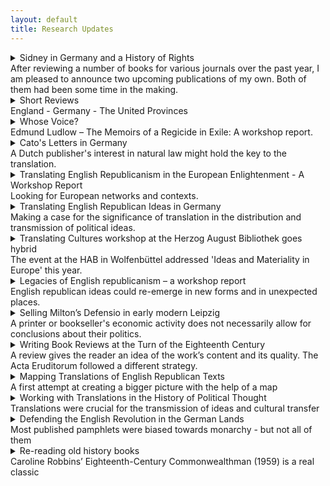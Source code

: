 ```yaml
---
layout: default
title: Research Updates
---
```


<!-- Custom style sheet -->
<link rel="stylesheet" type="text/css" href="../style.css">

<details>
  <summary class="postTitle">Sidney in Germany and a History of Rights<br>
    <span class="postSubtitle">After reviewing a number of books for various journals over the past year, I am pleased to announce two upcoming publications of my own. Both of them had been some time in the making. </span>
  </summary>

The first is a chapter on "The reception of Algernon Sidney in the German Enlightenment" which started as a paper for a workshop on Sidney's political thought in Caen. Gilles Olivo (Caen), Christopher Hamel (Rouen) and Tom Ashby (then EUI, now Tokyo) had organised two workshops on Sidney at Rouen and Caen universities in France ahead of the 400th anniversary of the republican's birth in 2023. I attended the Caen workshop in November 2022 which engaged with the longer term impact of Sidney's ideas in England, France and Germany.

My own paper explored the German reception of Sidney's work from the publication of his 1683 Scaffold Speech to the translation of his *Discourses* (1698) at the time of the French Revolution. What is notable about this reception is that Sidney's radical ideas were successively moderated over the course of a century. While the Sidney of the Scaffold speech was still the republican hero and martyr dying for his defence of popular sovereignty, the rule of law and religious liberty, the Sidney of the German *Discourses* seemed like a different man. The two German editions from the 1790s by C.D. Erhard and L.H. Jakob had reframed Sidney’s ideas to counter French Revolutionary radicalism, emphasizing reform within monarchical structures. 

The key question I was asking myself was: Why did German legal scholars in the 1790s feel the need to have not one, but two German editions of Sidney's *Discourses*; and why had the *Discourses* not been translated earlier when it was arguably available and already well known in Germany both in French and in English? Or rather, given it was already well known through its circulation in English and French, why was it still considered necessary to provide a translation at all a century after the work's first publication?

My chapter argues that late eighteenth-century German legal scholars wanted to provide their own translation of Sidney, not simply to widen the audience of the *Discourses* in Germany, but precisely because Sidney had already developed a strong reputation as a radical and revolutionary, not least in neighbouring France. Concerned about his reputation and influence, German moderates therefore offered their own reading of Sidney as a counterbalance in an attempt to limit the damage.

**Political Exile and the Rights of Asylum**

The seecond chapter due out later this year deals with "The Rights of Asylum" in the sixteenth and seventeenth century and will be published as part of volume iii of *The Cambridge History of Rights*, edited by Andrew Fitzmaurice (QMUL) and Rachel Hammersley (Newcastle). This chapter started its life during the Covid-19 pandemic when I had just completed the manuscript of my *Republican Exiles* book and was still living in Berlin. It is therefore much more closely related to the subject matter of my previous monograph than to my current research. Nevertheless, it is another exercise in transnational European history, showing the various entanglements of political actors and their networks.

The chapter traces rights of asylum in early modern Europe. While the term 'refugee' had its origins in the mass exodus of religious fugitives from France in the sixteenth and seventeenth century, my chapter argues that the figure of the political refugee was becoming increasingly more important over the course of the seventeenth century as the English Civil Wars led to various waves of migration - first of royalists, then of republicans - to the Continent and further afield. My chapter also shows that while formal processes and structured provisions for the reception of refugees were few and far between, the seventeenth century played an important role for the development of rights of asylum both in theory and practice as emerging states had to negotiate and define the legal status of those on the move.

**


'The reception of Algernon Sidney in the German Enlightenment', in: Thomas Ashby and Christopher Hamel (eds), *Le Republicanisme d'Algernon Sidney* (Paris: Classiques Garnier, 2025 forthcoming), pp. 261-280.

'The Rights of Asylum', in: Andrew Fitzmaurice and Rachel Hammersley (eds), *The Cambridge History of Rights, Volume III: The Sixteenth and Seventeenth Centuries* (Cambridge: Cambridge University Press, 2025 forhcoming), pp. 558-582.

25/06/2025

gm

</details>  

<details>
  <summary class="postTitle">Short Reviews<br>
    <span class="postSubtitle">England - Germany - The United Provinces</span>
  </summary>

*Part of the joy of starting a new research project is diving into new literature. As my interests have been shifting slowly from seventeenth-century England to Enlightenment Germany, my reading has become more eclectic, which is reflected in some of the reviews I have written over the course of the year.*

You can follow the link to access the full text:

**‘Markku Peltonen, The Political Thought of the English Free State, 1649-1653 (Cambridge: Cambridge University Press, 2023), 270pp. £75.00 (hardback) ISBN: 9781009212045’, History of Political Thought, 45:1 (2024), pp. 200-203.**
You can find the full text [here](https://www.ingentaconnect.com/contentone/imp/hpt/2024/00000045/00000001/art00008) 

‘Markku Peltonen’s starting point […] is the relative neglect of the ideas of the period from the regicide of Charles I to Oliver Cromwell’s expulsion of the Rump Parliament. It was during this time that England’s rulers abolished the office of kingship and the House of Lords and turned England into a ‘Commonwealth and Free State’. The prevailing historiography, Peltonen contends, has focused too much on the de-facto-arguments raised during the Engagement controversy in defence of the non-monarchical state which had emerged from the fallout of the Civil Wars, and not enough on contemporary anti-monarchism or even principled defences of the new republic for its own sake. Peltonen here refers to earlier scholars such as Perez Zagorin or Margaret Judson. His main target, however, is the highly influential work of Blair Worden, who has defined English republicanism largely as a post-facto phenomenon, arguing that the victorious Parliamentarians had first cut off the King’s head and only started to think about the precise form of the country’s government afterwards. In this line of thought, the new kingless state was generally not considered too popular, while any meaningful republican theories only emerged much later in response to the government of the Rump rather than in unison with it. 

Peltonen, in contrast, shows that already ‘in the early days of the free state… tremendous enthusiasm was both felt and shown for its establishment’, that ‘pamphleteers enthusiastically welcomed the establishment of the free state’ and ‘were ready to rush to its defence.’ (p. 3) His book ‘thus offers a reassessment of the political thought of the English free state and maps the terrain of what it was possible to think.’ (p. 3) In doing so, Peltonen ‘examines several central themes or dimensions of the political theory of the free state’. (p. 4) These include, for instance, the claim that the people were the ultimate source of all political power and that they had the right to change their government as they saw fit. […]’

**
 
**‘The hidden origins of the German Enlightenment. By Martin Mulsow (trans. H.C. Erik Midelfort). Pp. viii + 403 incl. 7 figs. Cambridge: Cambridge University Press, 2023. £100.00. 978 1 009 24115 1’, The Journal of Ecclesiastical History, 75:3 (2024), pp. 597-599.**
You can find the full text [here](https://www.cambridge.org/core/journals/journal-of-ecclesiastical-history/article/hidden-origins-of-the-german-enlightenment-by-martin-mulsow-trans-h-c-erik-midelfort-ideas-in-context-pp-viii-403-incl-7-figs-cambridgenew-york-cambridge-university-press-2023-100-978-1-009-24115-1/3E85613342377FE58DEB6E75E3A318E0) 

‘[This] is the second part of Martin Mulsow’s influential study Radikale Frühaufklärung in Deutschland, 1680-1720, 2 vols (Wallstein, 2018) in an English translation by H.C. Erik Midelford. Following on from Enlightenment Underground: Radical Germany, 1680-1720 (University of Virginia Press, 2015), Mulsow continues his exploration of heterodox ideas and their circulation in the German lands around the turn of the eighteenth century challenging and revising the long-established view of the German Enlightenment as a fundamentally moderate and cautious affair.

The book’s seven chapters are devoted to various scholarly discourses about the mortality of the soul, idolatry, atheism, natural law, Socinianism and the humanity of Moses and Jesus as founders of religion which frequently transgressed the boundaries of what could be said with impunity at the time, yet rarely had serious consequences for their proponents who developed their own strategies for avoiding the authorities. Among those strategies were the circulation of texts in manuscript or clandestine publications which could not be traced back to their sources because they appeared anonymously, were published abroad – mostly in the Netherlands - under false imprints or without any imprint at all. Others might involve presenting dangerous teachings in the form of “paradoxes” which juxtaposed opposing doctrines and leaving the reader or listener to derive their own conclusions or to “exercise a learned ignorance” or “docta ignorantia”. (pp. 258-9)

Each chapter follows the ideas to the environments from which they arose and in which they were discussed, leading the reader to the protestant university towns of central Germany, such as Halle, Jena, Helmstedt and Leipzig, to Frankfurt on the Oder, and to the eastern periphery of the country, where the control of the authorities could barely reach. As Mulsow emphasises, the bigger picture he draws thus goes beyond Halle as the centre of the German Enlightenment with Christian Thomasius as its protagonist, to include “a multitude of less well-known thinkers from various and unexpected locations in Germany” (p. 328), while also showing the “Europe-wide entanglements’ (p. 338) of these scholars.’

**

**‘David de Boer, The Early Modern Dutch Press in an Age of Religious Persecution: The Making of Humanitarianism (Oxford: Oxford University Press, 2023, 224pp, ISBN: 9780198876809)’, BMGN – Low Countries Historical Review, 140 (2025), Open Access.**
You can download a PDF [here](https://bmgn-lchr.nl/article/view/22325)

‘This book […] is a contribution to the growing literature on religious persecution and migration in early modern Europe […]. Unlike its predecessors, however, De Boer’s book does not focus so much on the refugees themselves, but on the way in which a relatively free Dutch press was employed by persecuted “religious minorities and their advocates” [across Europe] to appeal to a wider public in an attempt “to raise transnational solidarity” and, at times, to get foreign governments to intervene on their behalf (3). In doing so, De Boer argues, writers used an “inclusive language of compassion” which went beyond mere support for their own “oppressed brethren in the faith” (8), but instead employed a universalism which stressed the “common humanity” (5) of all victims of persecution.
  
In five chronological chapters the book covers a period from the mid-seventeenth to the mid-eighteenth century, addressing concrete events or instances of persecution and their media response, with each example adding to the argument in different ways: the massacre of the Waldensians in Piedmont in 1655 (Chapter 1), the persecution of the Huguenots in France both before (Chapter 2) and after the Revocation of the Edict of Nantes in 1685 (Chapter 3), the so-called War of the Camisards in Cévennes (Chapter 4), and finally the so-called Bloodbath of Torún and the expulsion of the Jews from Prague in 1754 (Chapter 5). 

De Boer’s argument is ambitious attempting to construct a bridge between an age of persecution and an age of Enlightenment in which confessional conflicts were still present and clearly visible, but in which it became possible also for those advocating compassion to draw on more universal arguments for reason, justice, humanity and the rule of law which transcended their own confessional identities.’

12/11/2024, updated 27/02/2025

gm

</details>  

<details>
  <summary class="postTitle">Whose Voice?<br>
    <span class="postSubtitle">Edmund Ludlow – The Memoirs of a Regicide in Exile: A workshop report.</span>
  </summary>

*The text known as The Memoirs of Edmund Ludlow was long considered an authentic account of the English Revolution - until Blair Worden discovered Ludlow’s manuscript and recovered the regicide’s real voice. At a workshop in Newcastle we discussed the feasibility of a complete edition of this manuscript.*

The ‘Voyce from the Watch Tower’ is a fascinating text with many layers – a text the republican Edmund Ludlow (1617-1692) wrote during his time abroad in Switzerland after the Restoration of the Stuart monarchy in England when he and his fellow regicides had to flee the country to save their lives. 

A first edition of Ludlow’s text was published in 1698-99 as *The Memoirs of Edmund Ludlow* with a false Vevey imprint, and other editions followed before Charles Harding Firth in the late 19th century brought out his modern edition which has been used widely as a source for the history of the English Civil War and its aftermath.

Firth was for a long time the authoritative text of Ludlow until Blair Worden in the 1970s discovered the manuscript – or what has survived of it - and with his selective Camden edition of 1978 drew our attention to the fact that the published text which had become known as the ‘*Memoirs*’ was not quite what we thought it was. 

At a workshop taking place at Newcastle University and online on 2 July we had the chance to hear Blair talk about his spectacular discovery and the way in which it has changed our perception of Ludlow. We also discussed the possibility of producing a complete edition of the surviving part of the manuscript which Rachel Hammersley, Vivienne Larminie and I have been hoping to do for some time.

**Original text heavily edited for publication**

Much of the original text, Worden found, had been rather significantly streamlined and reshaped, or ‘polited’, by its first editor John Toland (1670-1722) to fit a late seventeenth-century Whig agenda which employed a mid-century republican for the argument against standing armies. 

What lay underneath was a much less structured manuscript steeped in a puritan millenarian language depicting the English regicides as persecuted witnesses of Christ in a struggle for true religion. The real Ludlow was a radical who objected to monarchy on religious grounds and whose politics were subject to and guided by his faith.

Not even the title ‘Memoirs’ was Ludlow’s own, nor would the term have been used by his contemporaries. The genre was more commonly referred to as ‘life writing’, while Ludlow himself had chosen the title ‘A Voyce from the Watch Tower’ for his work. 

**Ludlow drawing on the Old Testament**

This is likely a reference to the Old Testament Book of Isaiah, 21: 8 (chapter 21, verse 8), where it says, ‘My lord, I stand continually upon the watch tower in the daytime, and I am set in my ward whole nights’; or to the Book of Habakkuk, 2.1: ‘I will stand upon my watch, and set me upon the tower, and will look and see what he would say unto me, and what I shall answer to him that rebuketh me.’ (Geneva Bible). 

Both emphasize the necessity of the faithful to be prepared for the coming of the Lord – a central theme of Ludlow’s life writing. Or, as Ludlow put it, ‘being on our Watch Tower, and living by faith, we may see our duty so plainly, that when the Lord’s tyme is come we may up and be doing, and the Lord may appear to be with us and to owne us’. 

He saw himself very much as the watchman waiting for signs from God ‘to know when to goe forward and when to stand still, that by making hast we may not strengthen the hand of the enemy, nor by standing still neglect the opportunity he puts in our hands’. 

Whatever we want to call Ludlow’s MS, it mixes the past and the present, the personal and the political. It relates personal experience to wider historical events and shows the individual, Ludlow, interacting with his surroundings. 

**Ludlow as a European**

I very much agree with Worden’s view of Ludlow. But what fascinates me the most about this English regicide is his period in Swiss exile because it shows so clearly the many ways in which English puritans and republicans were connected to continental European protestants like Huguenots, Pietists and Labadists and how these transnational networks helped them to survive when they had to flee England after the Restoration. 

My fascination is shared by Vivienne, who works on Anglo-Swiss relations and Huguenot history among others and outlined some of the connections forged by Ludlow with Switzerland via his radical religious circles in England, including the French congregation in Westminster. It was primarily those connections that facilitated Ludlow’s exile first in Geneva and later in Lausanne and Vevey in the Pays de Vaud.

Jason Peacey’s paper meanwhile focused on the regicides who had fled to the United Provinces and who were likewise protected primarily as religious refugees. However, Jason also highlighted the difficulties the exiles faced in the United Provinces because the English government was keen to see them extradited and the Dutch authorities were theoretically obliged to follow suit under the terms of the Treaty of Breda (1667) which had concluded the Second Anglo-Dutch War.

**Versions of Ludlow’s text and intertextuality**

Ted Vallance’s paper returned to the text itself – in particular the differences between Ludlow’s manuscript and Toland’s edition of it. While in Ludlow’s ‘Voyce’, the English regicides executed in 1660 had died like ‘martyrs’, he argued, in the Memoirs they died like ‘Romans’. On the regicide itself, however, Toland might not have followed Ludlow’s original account at all but instead invented his own version of events.

Another rather creative rendering was the adaptation of the 1698/99 Memoirs by the French historian François Guizot, as Claire Gheeraert-Graffeuille showed. Guizot’s text was also significant because he used his translation as the basis for his history of the English Revolution which was in turn translated into English in 1851.

The final paper by Verônica Calsoni Lima then turned to Ludlow’s own sources and his 1663 publication of the French translation of the regicides’ Speeches and Prayers (1660). Ludlow complains in the ‘Voyce’ that the Yverdon printer who was commissioned to produce the pamphlet had added material from various gazettes without his consent. 

However, Verônica showed that Ludlow likely used the very same sources for his own account of the regicides John Barkstead, Miles Corbet and John Okey and for the trial of Henry Vane – all of which originated with an underground network of radical confederates in London, including Thomas Brewster and Giles Calvert.

**What next?**

The workshop, I think, gave a good flavour of the richness of Ludlow’s text and the many ways in which it can be read – as a history of the English Civil War, an example of life writing, and a narrative of persecution and exile which connects the British Isles and continental Europe in more ways than one.

The participants very much agreed that a complete edition of the manuscript would be desirable, but much of the discussion hinged on whether such an edition should be digital or printed and what level of annotation might be required to follow not only Ludlow’s English Civil War trajectory but also enable us to locate him in his wider European context. 

One way of connecting to this context was presented by Ina Habermann from the University of Basel with her SwissBritNew project which focuses on Anglo-Swiss relations in the seventeenth and eighteenth century and which might be able to accommodate Ludlow’s ‘Voyce’ as well. 

The workshop clearly got us all thinking – so watch this space!

gm

05/07/2024

</details>

<details>
  <summary class="postTitle">Cato's Letters in Germany<br>
    <span class="postSubtitle">A Dutch publisher's interest in natural law might hold the key to the translation.</span>
  </summary>

For the past couple of months I have been working on the German translation of *Cato’s Letters* into German. The Letters, written by the radical Whig journalists John Trenchard and Thomas Gordon, had initially appeared as columns in the *London Journal* and in the *British Journal* in response to the South Sea Bubble of 1720 – the crisis of the British South Sea Company which had triggered the first global financial crisis and ruined many investors. Trenchard and Gordon used the pseudonym of Cato, an enemy of the tyrant Julius Caesar, to criticise government ministers for their role in the crisis. As time went on, however, the two continued their popular column to attack political corruption more broadly, while also promoting their own version of a virtuous liberal republicanism or ‘monarchical republic’.

The letters were intended early on to provide more general lessons in good governance. So it is hardly surprising that they were subsequently gathered together and published in book form. The first complete edition of letters was published in London in 1723-24, with at least another five English editions to follow. The first complete continental edition I managed to locate was a Dutch version published by Johannes Halfman in Alkmaar in 1752-54, quickly followed by a German edition in 1756-57.

**English - Dutch - German**

The trajectory was by no means unusual. Many English texts found their way into Germany via the Netherlands during the eighteenth century, both because the Netherlands remained Europe’s major publishing hub, but also because Dutch and German were easily mutually understandable and it was often easier for a German native speaker to translate a work from the Dutch than from the English, or at least to draw on the Dutch text for help, even if the original English text was used.

The translation was initiated by a Leiden-based Dutch bookseller who himself was an interesting transnational figure: Elie Luzac (1721-1791) was the descendant of Huguenot refugees and had just been appointed as the university bookseller in the German city of Göttingen. He commissioned the Leipzig theology professor Johann Gottfried Gellius (1732-1781) for the task and published the four-volume edition in collaboration with the Leipzig publishing house of Breitkopf and Son because he did not have his own printing press in Germany.

**The key might be in natural law**

It is not obvious however why Luzac would have embarked on this costly undertaking. Trenchard and Gordon were not (yet) widely known in Germany, and we can hardly claim that there was an obvious demand for their work to be published. It is more likely that it was a pet project for Luzac who was also a jurist and political author in his own right and might have seen something in *Cato’s Letters* he considered worth sharing with the world. One of the key indicators might have been his lifelong interest in natural law and constitutional government. He clearly had an interest in the political thought of John Locke as well as in the natural law thinking of Christian Wolff, and he might have thought the *Letters* would speak to a German audience.

At first sight, it would seem that Luzac was wrong. The critics were rather harsh on the translation. While Trenchard and Gordon’s ideas about civil and religious liberty, political virtue and free speech might have been useful and praiseworthy, they were only true for England, but could hardly be applied to Germany, they argued. Most critics might have found some useful lessons in them, but none of them could muster quite as much enthusiasm for Cato as the anglophile Johann Christoph Gottsched (1700-1766), who praised the *Letters* for what they might teach political decisionmakers in the German lands. Only much later, it seems, were *Cato’s Letters* fully appreciated in Germany. But you will hear more about this from me anon.

gm

24/01/2024

</details>

<details>
  <summary class="postTitle">Translating English Republicanism in the European Enlightenment - A Workshop Report <br>
    <span class="postSubtitle">Looking for European networks and contexts.</span>
  </summary>

While the focus of my current research is broadly on the reception of political thought from the English republican and Commonwealth tradition in Germany, it is clear that this research only makes sense in a wider European context, not least because the German reception depended on what was going on elsewhere. Since only few Germans were able to access and read English texts in the original, most readers would have gained their knowledge of English republican ideas either via translations or via reviews in learned journals. Other forms of second- or third-hand reception might have involved encyclopaedia entries or footnote references and annotations in historical, legal or political works or even references in drama and fictional literature. In any case, the paths by which English republican ideas reached different audiences across Europe was anything but direct. They involved a variety of acts of translation and mediation across a number of different languages in a variety of contexts. The participants of my recent workshop, ‘Translating English Republicanism in the European Enlightenment’, at Newcastle University on 22 June grappled with some of these processes in their papers.

As I have indicated in previous blog posts, the translation of English republican works from the Civil War period and its aftermath was slow and patchy, not least because of the radical content of works by John Milton, Marchamont Nedham, James Harrington, Edmund Ludlow and Algernon Sidney. While Milton’s De Populo Anglicano Defensio (1651), published in justification of the regicide, was widely available in Latin, the first full published German translation of any of his political works was the 1851 edition of his Areopagitica published by Richard Roepell in Berlin. Nedham’s True State of the Case of the Commonwealth (1653) was published in German translation in the Old Swiss Confederacy in 1657, while Ludlow initiated a French translation of the regicides’ Speeches and Prayers (1660) into French published in 1663 before a first German translation appeared in Frankfurt a year later. Sidney’s posthumously published Discourses concerning Government (1698) meanwhile first appeared in German almost a century after its first publication.

**Locke in Germany**

Compared to that, John Locke’s Two Treatises of Government (1689) fared better, with the first German edition coming out barely thirty years after its original publication. The composite title of the German edition, Le gouvernement civil, Oder die Kunst, wohl zu regieren (1718) shows the path the work had taken via France. The first part of the title reflects the fact that French was still the European lingua franca, as Felix Waldmann pointed out in his presentation, while the author also featured on its title page as ‘Jean Lock’. The fact that only the second of the Two Treatises was published, however, might also be witness to the fact that the translator or the publisher saw the text as relevant beyond England, as Waldmann noted. By dropping Locke’s entire refutation of Sir Robert Filmer’s Patriarcha, the text became detached from its narrow English context, with its original purpose no longer obvious. Its concerns also shifted in the German translation with a certain hesitancy to invoke resistance to the ruler on religious grounds.

**Paine in France and Germany**

While the translation of Locke’s Two Treatises facilitated an abstraction and generalization of his ideas, Thomas Paine’s Rights of Man (1791), some seven decades later, was translated with a rather concrete purpose in mind – to promote the ideas of the French Revolution and bring republicanism to Germany. The translation, published in Berlin as Die Rechte des Menschen (1792), had been initiated by George Forster, although the actual work was done by his collaborator Meta Forkel who had a track record of radical translations and was arrested and temporarily imprisoned for her connection to members of the Jacobin Club in Mainz. In Forkel’s letters to the publisher Voß, we can see that the translation of Paine was a matter close to her heart and a work of conviction, as Elias Buchetmann showed in his presentation. On top of a faithful translation of the original text, the German edition also offered an original preface to the text by Forster as well as a translation of the French Constitution of 1791. The preface made the work acceptable to a German audience, while the work as a whole also offered moderate criticism of German politics and the constitution.

While Paine’s work was embraced by radicals in Germany, however, the political agitator himself missed his opportunity to generate any real political change, Thomas Munck suggested in his paper on ‘Paine in France’. For, ironically, Paine’s lack of French meant that he was not able to fully participate in the Convention of which he was a member. The Convention was a serious location for political debate, Munck argued, while Paine himself hardly ever spoke. So Paine might have been ‘wasting his time in Paris’. Munck also questioned the impact of his work, as only relatively few editions and reprints of Paine’s Rights of Man existed or have survived, while also pointing out that readers get little sense of what Paine might have meant by ‘republican’ or how he imagined a republic could work.

**The Importance of Networks**

Both Ariel Hessayon and Ann Thomson meanwhile highlighted the importance of networks for the translation and distribution of republican and heterodox works in England and on the Continent. Hessayon in particular emphasized the reciprocity and exchange of ideas across borders, as translations travelled in both directions with works from the Continent reaching England through radical networks, in particular during the English Civil War period, while English republican works were also translated into a number of European languages. As a case study, Hessayon used a manuscript translation into Dutch of The New Law of Righteousness (1649) by the Digger leader Gerrard Winstanley which he located in the library catalogue of Petrus Serrarius (1600-1669), a minister and multi-lingual son of a Walloon merchant. Given that Serrarius owned other works by Winstanley and might have sympathized with his ideas, Hessayon thinks it is likely that Serrarius himself was the translator, while the Quaker Benjamin Furly (1636-1714) could be another likely candidate. The intended audience for ‘Nieuwe Wet der Gerechtigheyt’, meanwhile, remains unclear, nor do we know whether it would have circulated through scribal publication or was intended for print.

Thomson’s talk meanwhile focused on Huguenot publishing networks whose focus was on religion. However, Thomson warned against seeing Huguenots as a homogenous group or making assumptions about their aims. While Huguenots authors and publishers might have shared a criticism of priestcraft, of Catholics, of Anglicans and even of Presbyterians, the extent of their heterodoxy or irreligion was not always obvious. The scholar, translator and mediator Pierre Des Maizeaux, who modelled himself on Pierre Bayle and whose correspondence is a key source on Huguenot networks, for instance, might have been a Deist, although the evidence is inconclusive. He was, however, interested in promoting toleration as well as a more open Christianity in general, including the work of the eirenicist and anti-dogmatic Church of England theologian William Chillingworth.

**Radical Whigs**

My own paper too dealt with the work of a Huguenot publisher, Elie Luzac, who commissioned a translation of John Trenchard and Thomas Gordon’s Cato’s Letters (1723/4) into German. Known as a jurist and conservative enlightened thinker in his own right, Luzac’s motivation might have been an admiration of the English constitution, while reviewers and critics of the translation by the theologian Johann Gottfried Gellius asked themselves to what extent such a work might have been applicable to a German constitutional context at all. The general consensus was that Cato’s ideas about natural law, political liberty and government accountability might have been alien to Germans and disagreed with German legal principles, but that more general lessons could still be learnt from the Letters. Only one reviewer, likely Johann Christoph Gottsched, meanwhile saw more in the work of Trenchard and Gordon, convinced that the constitutions of Britain and Germany resembled each other more closely than most critics were willing to acknowledge and that any pretences to absolute rule by the emperor or the princes were therefore invalid.

![Title page of Cato's Letters in German](../assets/Catos_Briefe_copy.jpg)

Staying with the theme of radical Whig or Commonwealth authors, Christopher Hamel focused on a review of Thomas Gordon’s Political Discourses on Tacitus in the Bibliothèque Britannique (1733) and the spread of English republican ideas in eighteenth-century France, countering the assumption that a genuine republican discourse only arrived in France with the Revolution in the last decade of the century. Hamel’s emphasis was in particular on concepts of natural and individual rights, ‘which are usually, but wrongly, associated exclusively with liberalism’, but could already be found in English republican thought from the Civil War, not least in the thought of Milton and Sidney, as well as in later authors such as Trenchard and Gordon. While the reviewer in the Bibliothèque Britannique discussed rather radical ideas on political liberty and resistance to established authority, however, the review genre and the neutrality policy of the journal allowed him to absolve himself of any political partisanship. 

**Sidney and Harrington in Italy and France**

Tom Ashby discussed the reception of Algernon Sidney’s Discourses in Italy, highlighting the fact that the work was translated into Italian relatively late. First published in English in 1698 and translated into French soon after in 1702, a full Italian version of the text was not published until 1962, when Sidney’s ideas benefited from a post-WW2 resurgence of interest in English republicanism. However, Sidney’s ideas were known second hand, for instance through Jean Barbeyrac’s French translation of Samuel Pufendorf’s De jure naturae et gentium (1672) which has extensive footnote references to Sidney. The work was later also translated into Italian by Giambattista Almici, who reproduced both Barbeyrac’s and Pufendorf’s footnotes. Through publications like these, Sidney entered into the canon of natural law and often came to be grouped with thinkers such as Jean Jacques Rousseau and to a lesser extent with Locke. In fact, for a long time, Sidney was more prominent in natural law literature than the latter.

Like Sidney’s work in Italy, James Harrington’s work was known in France long before a full translation of any of his writings became available, as Myriam-Isabelle Ducrocq showed in here concluding paper on ‘The journey of Harrington’s ideas in eighteenth-century France’. Echoing the observations of several of the other speakers, Ducrocq highlighted the crucial importance both of review journals and of the partial translations of texts which could sometimes be found in them. Notably, she mentioned Jacques Bernard, who first adapted Harrington’s ideas for a French audience in the Nouvelles de la République des Lettres at the turn of the eighteenth century. Harrington’s ideas, meanwhile, could also be found in French translations of David Hume’s Essays in the 1750s and 1760s. While Harrington’s works were not translated until the French Revolution, they had been known in France long before. 

Overall, I think the workshop demonstrated once again how crucial translations were for the transmission of ideas in early modern and Enlightenment Europe and that the study of translation deserves a more prominent place both in the History of Scholarship and in Intellectual History more broadly.

29/06/2023

gm
  
</details>

<details>
  <summary class="postTitle">Translating English Republican Ideas in Germany <br>
    <span class="postSubtitle">Making a case for the significance of translation in the distribution and transmission of political ideas.</span>
  </summary>
  
As I am returning to my research project after a pandemic-induced break, it is time to renew my case for the significance of translation in the distribution and transmission of political ideas in early modern and Enlightenment Europe. I will do so with some notes I made for my paper at this year’s ISIH conference in Venice. 

The translation history of English republican works and ideas in Germany, as we know by now, is far from straightforward. While the legacy of English republicanism in the British colonies in America and its traces in the Declaration of Independence and in the American Constitution have been relatively well explored, and significant work has also been done on the reception of English and American ideas in the context of the French Revolution, the impact of English republican thought in Germany has been comparatively neglected. This is at least partly due to the assumption that Germany went down a separate path, or *Sonderweg* - often used to explain the rise of national socialism in the twentieth century - which sees the Enlightenment in Germany as largely unpolitical and the country lacking the degree of civic consciousness that characterized early modern England or France.

Germany never had a comparable Revolution to remove monarchical and feudal structures – despite the wave of liberal and democratic movements before 1848 - and found its national unity and identity relatively late. And when it did, it was largely in reaction to events in France and to the Napoleonic wars that followed the Revolution. Germany could thus be seen as rather conservative and anti-revolutionary with an intellectual culture that rejected radical political and constitutional change. If political thinkers praised England it was usually for the Glorious Revolution of 1689 to promote moderate reform over the radical destruction and renewal seen in late eighteenth-century France.

The moderate and conservative nature of the German Enlightenment, however, has more recently been questioned by scholars such as Martin Mulsow, who has detected an underlying radicalism among German intellectuals, in particular through the engagement with heterodox religious views which had been circulating among groups of radical thinkers, in particular English republicans and French Huguenots, in the Netherlands and travelled from there into the protestant North of Germany. Nevertheless, Mulsow does not think that the political ideas of those radical circles, notably English republican ideas, had any impact in Germany, while Diethelm Klippel has stated his surprise at the fact that eighteenth-century German readers should have been at all familiar with an English republican author like Algernon Sidney, who was translated into German in the wake of the French Revolution. But English republican authors might have been less obscure in Germany than we think.

**Translations and known editions** 

Between the mid-seventeenth and the late eighteenth century, we find, for instance, German-language translations of Marchamont Nedham’s *A true state of the case of the Commonwealth of England stated* (1654/1657), of Algernon Sidney’s *Very copy of a paper delivered to the sheriffs, upon the scaffold on Tower-hill* (1683/4) and of his *Discourses concerning government* (1698/1793), of Robert Molesworth’s *Account of Denmark* (1694/5), of John Toland’s *Anglia Libera* (1701), of John Locke’s *Second Treatise of Government* (1690/1718) and of Catharine Macaulay’s *History of England* (1763/1779). Some of these works, such as the translations of Sidney’s *Last Paper* and Molesworth’s *Account of Denmark* were published either under a false imprint or without publication details altogether.

**Works circulating in other languages**

Not all works had to be translated. Milton’s *Defensio de Populo Anglicano* (1651), for instance, had been purposefully circulated on the Continent in Latin to justify the regicide and the establishment of the English Commonwealth to a wider European audience. Some English republican works also circulated in Dutch (such as Sidney’s Scaffold Paper) or in French (such as Edmund Ludlow’s *Memoirs* (1699) and Sidney’s *Discourses* (1702)), and German translations might have been made via those bridging languages. The reception history of English republican ideas in Germany was therefore a multilingual one, influenced by the country’s geographical location in Central Europe, the variety of languages spoken and understood, and the workings of the European book trade with notable publishing centres in the nearby Netherlands. Despite those examples of works circulating in Germany, full translations of English republican texts into German were indeed few and far between, which is among others due to censorship legislation which prohibited the production, dissemination and consumption of works which could either upset the religious equilibrium or destabilise the political order. 

Nevertheless, from the later seventeenth-century onwards, educated German readers could learn about English republican authors and their ideas of popular sovereignty, the rule of law and religious liberty also through learned journals which provided reviews that often were little more than summary translations of the works discussed, and sometimes also translated extracts of those works verbatim. These summary translations and partial translations not only introduced English republican authors to a German audience, but also shaped their reputation and their legacy to a significant extent. One of the period’s most influential scholarly journals publishing such summary translations was the Latin *Acta Eruditorum*, which I have discussed here before.

**English republican works in the Acta Eruditorum** 

The *Acta*, edited by Otto Mencke in Leipzig from 1682 and published in Latin for a European audience, was the first comprehensive review journal on German territory covering a wide range of disciplines. While professing to focus primarily on natural philosophy, the journal, published in a traditionally protestant part of Germany, also had a special interest in theology, usually representing an orthodox Lutheran point of view. Trailing through the late seventeenth and early eighteenth-century volumes of the *Acta* to see how English republican and Commonwealth authors might have been read in Germany, we find summary reviews of the works of John Milton, James Harrington, Edmund Ludlow, Algernon Sidney, John Locke, Walter Moyle and of John Toland himself. Not all of those works were political in the narrow sense. They included Milton’s *Poetical Works*, while the original tracts by Locke and Toland for the most part belonged to the debate about the Trinity and rational religion raging at the turn of the eighteenth century and beyond. 

![Title page of the Acta Eruditorum](../assets/Title_Acta_Eruditorum.png)
  
The reception of English republican ideas went hand in hand with this religious debate and was at times overshadowed by it, but it might also help to explain how and why English republican works were read in Germany in the first place. The works we find reviewed here were fairly radical to say the least. They were written by regicides, defenders of the regicide, promoters of rebellion against unjust rulers as well as authors questioning traditional Christian teaching.

Yet, there was very little critical commentary on any work. This was due both to the *Acta*’s editorial policy, which was very cautious about religious tracts and explicitly excluded works ‘which attempted to undermine established authority’ and, I suspect, to the contemporary censorship legislation which would have influenced this policy. The *Acta*’s policy of neutrality was also intended to avoid scholarly disputes being fought out within its reviews. Its purpose was first of all to acquaint a broad scholarly audience of the content of recently published books from across Europe. Hence, the journal’s reviewers produced – often rather lengthy – summaries of the works they had been sent.

In their contributions we can see how reviewers for the *Acta* navigated their way carefully between moderate and radical ideas, presenting themselves as moderate on the surface while still reviewing, and in part reproducing, translating and paraphrasing, radical texts. Politically sensitive texts were thus reviewed with a critical distance, but they were still being reviewed and their ideas repeated and reproduced in the process. Thus, what Martin Mulsow has observed with regard to religious ideas might also hold true to some extent for political ideas: among the visible layer of moderate Enlightenment, there was always potential for more radical thought just below the surface.

**The Reviews**

Notably, among the English republican and Commonwealth works reviewed in the *Acta* around the turn of the eighteenth century were three works originally edited or re-edited by Irish Whig and freethinker John Toland in collaboration with the English bookseller John Darby. These were Ludlow’s *Memoirs* (1699), the *Works* (1701) of James Harrington, and Sidney’s *Discourses* (1702). Two of them, the *Memoirs* and the *Discourses* were reviewed in their French translation, not least because it was hard to come by reviewers able both to read English and also write in¬ Latin, as Mencke complained in a letter to Gottfried Wilhelm Leibniz who supported and regularly contributed to the journal. Further reviews included Toland’s own *Life of Milton* (1699) and the *Works* (1726) of Walter Moyle edited after Toland’s death by Thomas Sergeant, but equally published by Darby. Most of the works were reviewed within a year of their publication.

All of these republican and Commonwealth works were reviewed in a relatively neutral way with a critical distance which suggested that a review should not be considered as an endorsement of the author’s opinions. Yet, what matters is that the reviews were published at all and, through relating the content of the works in question, repeated the political positions of English republicans and even regicides for everyone – at least everyone with a decent knowledge of Latin – to read. The purpose of the reviews is therefore ambiguous, with the authors both spreading English republican ideas while at the same time distancing themselves from them. In what follows, I would like to use the example of a review of Toland’s *Life of Milton* by Johann Burckhardt Mencke, the journal editor’s son, to show the extent to which the Latin reviews were also a translation exercise. The most interesting part is the introductory section, which is essentially a disclaimer in which the reviewer officially distances himself from the content of the work he discusses, albeit not because of Milton’s, but because of Toland’s reputation.

**The Review of Toland’s Life of Milton as a Summary Translation** 

Introducing the book, Mencke junior notes that Toland’s *Life of Milton* had almost not been accepted for review because of its author’s reputation as a Socinian and Monarchomach, whose infamous tract *Christianity not mysterious* (1696) had only recently been burnt by the Irish Parliament. Already with ‘his first major publication’, as Justin Champion has pointed out, Toland had managed to antagonise many orthodox Christians and clergymen by asserting ‘that all fundamental doctrine was accessible to human reason unaided by the Church.’ And his reputation of heterodoxy had spread also to the Continent, where many joined into the debate about his work. After some deliberation, however, Mencke goes on, it had been decided to publish the review of Milton’s *Life* anyway, because none of Toland’s heterodox views appeared in the present work – disregarding, of course, his ‘defence of liberty and the critique of priestcraft’ - and because it had always been editorial policy to review books and their historical arguments without regard to their authors. 
  
![Title of Toland's Life of Milton in the Acta Eruditorum](../assets/Life_of_Milton_rev.png)  

Text and review correspond particularly closely in the earlier event-based part of the text, which is heavily focused on Milton’s early life, education and travels and his acquaintance with foreign scholars. The passages in which Toland discusses Milton’s works, in contrast, are more condensed, naming the works published at particular stages of his life with a brief description, but leaving out much of the detailed context and commentary added by Toland. 
This suggests that the main purpose of Mencke’s review might have been to establish some ‘key facts’ about Milton and offer a catalogue or bibliography of his published works, but not to provide any deeper analysis that could be considered partial in any way. 

Some passages of Toland’s text are translated almost verbatim, though leaving out some of the detail, such as an early section talking about Milton’s early life, his precociousness, and his failing eyesight as well as his time as a student at Cambridge and his knack for poetry, which he showed by translating the psalms into verse. A similar approach is used summarising the sections on Milton’s Grand Tour, during which he met Hugo Grotius in Paris, or talking about Milton’s return to London and his work as a tutor. The relevant information is copied out and translated. 

It gets more interesting, when we get to the passages dealing with Milton’s actual ideas and beliefs, as some caution was clearly in order, one would think. But Mencke still faithfully summarizes Milton’s main arguments. On the *Areopagitica* against pre-publication censorship, Mencke copies its exact purpose to show – despite strict censorship regulation in the German lands – that Milton had proven that the republics of Greece and Italy ‘never censur’d any but immoral, diffamatory, or atheistical Pieces.’ Mencke also faithfully reproduces the purpose of the *Tenure of Kings and Magistrates* written in justification of the regicide, which demonstrated, according to Toland, ‘that such as had the Power might call a Tyrant to account for his Maladministration, and after due Conviction to depose or put him to death.’ 

Only with respect to the *Defensio Pro Populo Anglicano* (1651), the official defence of the regicide, which had been banned in Germany at the time, Mencke obviously thinks it advisable to add explicitly that it was a pamphlet ‘pro mala quidem causa, sed elegantissima’ – a pamphlet written for a bad cause, but in a most elegant manner. Here Mencke was repeating a well-known contemporary judgement of Milton which had probably originated with the Dutch scholar Nicolaus Heinsius and was commonly repeated to acknowledge Milton’s talent, while (publicly at least) rejecting his politics.

Longer passages of text also sometimes are summarised in ways which were more heavily condensed to extract the facts, but also deliberately vague on the politics. For instance, a several page long discussion of *Eikonoklastes* by Toland, accusing either Charles I of ‘Royal Plagiarism’ in his spiritual biography Eikon Basilike, or rather his chaplain of sinister ‘Priestcraft’ for publishing ‘stolen’ material in the King’s name, which Milton uncovered, was reduced to a sentence stating rather neutrally that the tract  ‘was attributed to the King, but … was in actual fact written by Gaudenius, the bishop of Exeter, which Milton was able to show in *Eikonoklastes*.’ Large anti-clerical sections were also missing, or rather not repeated in the review, possibly also to avoid controversy. Mencke also comments rather dismissively on Milton’s declining faith towards the end of his life, thus showing more distance to the subject than Toland, who had likely seen Milton as a kindred spirit.

Mencke’s earlier claim to focus entirely on the book’s content rather than its author, meanwhile, needs to be taken with a pinch of salt. For, further down in the same review, he points towards yet another Toland publication, deliberately drawing attention to other republican works one might want to read for comparison. Discussing Milton’s *Ready and easy way to establish a free commonwealth* (1659/60), Mencke repeats Toland’s view that Milton’s ‘model of a commonwealth’ was ‘inferior, in all respects, to Harrington’s *Oceana*’, and that the *Acta* was going to review Harrington’s *Works* with a life of the author soon. Far from avoiding Toland’s works because he was associated with heterodox religion, it seems that Toland’s notoriety rather helped to raise interest in and popularise his other publications, including his editions of English republican works. The *Acta* would go on to review both Toland’s edition of Harrington’s *Works* and the French translation of Sidney’s *Discourses* as well as Ludlow’s *Memoirs*.

**Traces of Toland’s Life of Milton as presented in the Acta** 

The *Acta* were more than a review journal, however. They also became an important source and reference work for later authors, and those gathering information on Milton and other English writers would refer back to the reviews and thus also to Toland. The translation effort made by the reviewers therefore had a lasting effect, and references to the review could, for instance, be found in later German Encyclopaedias or other works on Milton. While the review of Toland’s *Life of Milton* is only one example, it shows how learned German readers might handle, engage with and respond to English republican and Commonwealth ideas, even though these might not always have been comfortable encounters. The reviews in the *Acta* and the fact that quite radical content was published by an otherwise respectable, mainstream journal – albeit with some critical distance and health warnings - also hint that underneath the moderate and conservative German Enlightenment described in much of the secondary literature there was always potential for something more radical just under the surface. 

gm

27/10/2022, updated on 03/10/2022

</details>

<details>
  <summary class="postTitle">Translating Cultures workshop at the Herzog August Bibliothek goes hybrid <br>
    <span class="postSubtitle">The event at the HAB in Wolfenbüttel addressed 'Ideas and Materiality in Europe' this year.</span>
  </summary>

This year's 'Translating Culture' workshop (18-19 October) was unusual in many ways. Having postponed the event several times due to the ongoing Coronavirus pandemic, Thomas Munck and I eventually decided to run it as a hybrid event with the majority of participants on-site at the Herzog August Bibliothek in Wolfenbüttel and a smaller group joining the meeting remotely from home in the UK and in France. This was made possible by the excellent facilities at the HAB allowing on-site and remote participants to communicate freely. 
  
![Statue of Moses with a mask at Wolfenbüttel's main church Beatae Mariae Virginis](../assets/Moses1.jpg)    
  
The event on 'Ideas and Materiality, c1500-1800' kicked off on Monday morning with a brief welcome from the library’s director Peter Burschel and introductions by ourselves followed by three papers on Oriental scholarship in early modern Europe. 
  
In her paper, ‘Translating the Ottoman Empire: the ideological use of translations of works about the Ottomans’, Ann Thomson explored the different ways in which texts were transformed through translation, each significant amongst readers in raising awareness of the Ottoman world, but with different underlying intentions. Paul Rycaut’s *History of the Present State of the Ottoman Empire* (1668), published after the Restoration of the Stuarts, for instance, originally juxtaposed oriental despotism with the benevolent rule of Charles II to counter the claims of the dissenters. The 1670 French translation by Pierre Briot, meanwhile, adapted the work to French sensibilities, dropping both the references to England and the epistle to the reader, while another French rendering by the pastor Henri Despier showed a particular interest in the Muslim sects described by Rycaut and drew parallels between their situation and that of the Huguenots in France. Despier thus used a narrative about the Ottoman Empire and Islam to criticize the persecution of Huguenots on the eve of the Revocation of the Edict of Nantes. 

Similarly, James Porter’s *Observations on the Religion, Law, Government and Manners of the Turks* (1768) was translated into French by Claude François Bergier soon after it appeared and published in Paris in 1769. A new edition/ reprint appearing in Neuchâtel in 1770, however, added numerous footnotes opposing religious persecution, thus turning Porter’s work into a manifesto against Catholic intolerance in France.

Asaph Ben-Tov offered the case study of ‘Johann Camman Jr (1584-1649) and the Story of Joseph: A Brunswick lawyer reading the Koran’. Taking Camman as his starting point, Asaph demonstrated the extent to which amateur scholars in early modern Germany engaged with the ‘Turkish Bible’ not just for religious reasons but also out of sustained interest in both interlinear (literal) translation from Arabic and more culturally sensitive renditions. He also amassed a library of nearly ten thousand volumes, demonstrating his interest in scholarship and language learning. With his large library and transnational network of correspondents, Camman might have been a remarkable figure, but he was by no means a ‘lone wolf’ or ‘eccentric’. On the contrary, Asaph argued, Camman’s interest in Arabic was shared by many contemporaries inside and outside of the academic world.
  
![Asaph talking about Johann Camman](../assets/Asaph2.jpg)    

Luisa Simonutti reflected on ‘Translation and toleration: an abridged version of Doctrina Mahumet in Locke’s papers’. Taking as her starting point a manuscript kept among the papers of the seventeenth-century thinker John Locke, Luisa explored how the dialogue between the prophet and the rabbi might have come to Oxford and to what purpose it might have been used by Locke. She noted the importance of manuscript transmission (rather than print), but also recognised the questions of attribution and authorship associated with heavily annotated manuscript copies. In particular, she highlighted the way in which Islam features frequently in Locke’s writings on religious toleration and contributed to ideas about doctrinal unity. Contemporary interest in orientalism, she argued, went beyond an understanding of languages to an understanding of religion and cultures and also helped to contextualise the Christian Bible. Hence, works such as the *Doctrina Mahumet* were read by the likes of John Milton, John Locke as well as John Toland.

In the afternoon sessions, Thomas and I presented papers on the difficulties sometimes encountered in cultural translation and the politics behind a tract which had been written with several European translations already in mind. 

In his provocatively titled paper, 'Untranslatable, unsellable, unreadable? Obstacles, delays and failures in cultural translation in print in early modern Europe', Thomas posed the question why some works were translated widely in the early modern period while others were not. As an example, he used the case of John Milton, who was among the most popular and most controversial authors of the seventeenth century and yet his political writings (in contrast to *Paradise Lost*) were not as widely translated as might be expected. According to Munck, several things might have made a text ‘unstranslatable’, including a lack of high-quality dictionaries or simply a lack of skill on the part of a translator; differences in the conceptual framework of the original text and the target language; ideas which were too complex, unsuitable or simply too boring to warrant translation; or various forms of censorship or fear of persecution. Texts originally written in marginal languages or originating in the periphery of Europe were less likely to gain wider dissemination through translation.

My own paper engaged with ‘The language politics of John Toland’s *Anglia Libera* (1701)’ to explore the different purposes a political tract might have served in its original form and in translation and on the multiple audiences it might have addressed. Using the tract authored by the Irish Commonwealthman and freethinker Toland to convey the terms of the Act of Settlement to the Hanoverian Court, I showed the variations between the original English text and its German translation posing the question why the Court at Hanover might have wanted to suppress the translation, sale and distribution of this controversial work.

The first days’ panels were then followed by several shorter research updates from Rachel Hammersley, Laszlo Kontler and Myriam-Isabelle Ducrocq. Each provided updates on the research they had presented at the group's earlier workshops, and how it will feed into the planned edited volume of papers arising from this research group. 

Speaking remotely from Newcastle, Rachel updated the group on her new research project ‘Experiencing Political Texts’, which engages with the materiality of early modern texts and their contemporary reception as well as with means of conveying this materiality in the digital age. This research will be directly relevant to our edited volume of papers. Both Rachel and Myriam-Isabelle will be contributing chapters on the French reception of the seventeenth-century English republican James Harrington in Revolutionary France to the collection, with Hammersley focusing on ‘Beyond translation: the political uses of the works of James Harrington during the French Revolution’ and Ducrocq on ‘Translating Harrington in Thermidorian France: Henry's *Oeuvres politiques de Jacques Harrington, Ecuyer* (1795)’. 

Laszlo Kontler outlined the plans for his chapter on ‘Non-contemporaneous contemporaries: liberal reform by translating the (long) Enlightenment [Hungary in the early 19thC]’, which will require him to go through the archival deposits of a learned Hungarian journal in an attempt to understand the journal’s policies on the review and translation of contemporary and earlier Enlightenment works, and how far these policies were part of a top-down agenda or driven by individual writers.

The panels on Tuesday engaged with the translation of a range of works, both fictional and scientific, not just as case studies in their own right, but also as innovative ways of using print to explore the potential for change in early modern society.

Alessia Castagnino focused on scientific works with ‘The Italian reception of Nöel-Antoine Pluche’s *Spectacle de la Nature* through the lens of translations’. Pluche’s Spectacle, published in nine volumes between 1732 and 1742, was an eighteenth-century bestseller with 57 editions published in French and numerous translations into other European languages. It was written in the form of a dialogue between a noble student, his parents and his tutor, and didactic in nature, so it would become a popular teaching tool. Pluche’s Italian translators, Alessia argued, made his work even more easy to read, while the octavo format of the translation also made it inexpensive and aided its wide distribution. 

Amelia Mills offered a paper on ‘Translating the *Carte de Tendre*: the cultural transmission of a map of courtship from Madeleine de Scudéry’s French salons to Aphra Behn’s English readers’. This map had been intended as a guide for a potential suitor to the affections of a woman and offered different routes the suitor could take from ‘Nouvelle Amitié’ or friendship to tenderness. Considering Scudéry’s original map too prudish, however, later imitators adapted the map or produced their own with a greater focus on passion and love and more erotic destinations. In her *Poems upon Several Occasions; with A Voyage to the Island of Love* (1684), the English author and translator Aphra Behn, however, recovered Scudéry’s original idea of winning a woman’s affection through appealing to her intellect.

Mark Somos, Francesca Iurlaro, Edward Jones Corredera and Lara Muschel then took the workshop participants on a journey with ‘The yacht of Theseus: navigation and transmission with the 1633 *Mare liberum*’. The paper gave an overview of their worldwide census of extant copies of Hugo Grotius’ *Mare liberum*, including all known reprints and translations by 1650. This research will not only map the dissemination of this major work on international law, but also highlight how detailed bibliographical information can enhance our understanding of the material culture of early modern print, the complexities of different printings, and even the visual impact of each edition. 

In the final paper, Luc Borot explored ‘The manifold strategies of 17th-century translators: the case of Du Verdus as translator of Thomas Hobbes’. As an ardent admirer of Hobbes, the Gascon gentleman François Du Verdus aimed to translate his work into French. While he was successful in translating Hobbes’ *De Cive* from the Latin, however, he was forced to abandon his translation of Leviathan from the English because his linguistic skills were simply insufficient. Nevertheless, his correspondence with Hobbes about Leviathan, as Borot showed, is evidence of the close engagement of Du Verdus with the text itself and between author and translator. For Hobbes not only corresponded with Du Verdus about his translation efforts, but even sent corrected versions of chapters back to him. Borot outlined what Du Verdus' intentions might have been, in undertaking such an ambitious project.
  
![Ann Thomson in conversation with workshop participants](../assets/Ann_in_conversation3.jpg)    

**Programme**

**Day 1**

Welcome and Introduction: Thomas Munck (Glasgow, online) & Gaby Mahlberg (Newcastle, on site)

Panel 1:

Ann Thomson (Florence), ‘Translating the Ottoman Empire: the ideological use of translations of works about the Ottomans’

Asaph Ben-Tov (Erfurt), ‘Johann Camman Jr (1584-1649) and the Story of Joseph: A Brunswick lawyer reading the Koran’

Panel 2:

Luisa Simonutti (Milan), ‘Translation and toleration: an abridged version of *Doctrina Mahumet* in Locke’s papers’

Panel 3:

Thomas Munck (Glasgow), ‘Untranslatable, unsellable, unreadable? Obstacles, delays and failures in cultural translation in print in early modern Europe’

Gaby Mahlberg (Newcastle), ‘The language politics of John Toland’s *Anglia Libera* (1701)’

Roundtable I:
 
Updates on research ideas and projects by Rachel Hammersley, Myriam-Isabelle Ducrocq and Laszlo Kontler (and everybody).

**Day 2**

Panel 1:

Alessia Castagnino (Milan), ‘The Italian reception of Nöel-Antoine Pluche’s *Spectacle de la Nature* through the lens of translations’

Amelia Mills (Loughborough, online), ‘Translating the *Carte de Tendre*: the cultural transmission of a map of courtship from Madeleine de Scudéry’s French salons to Aphra Behn’s English readers’

Panel 2:

Luc Borot (Montpellier), ‘The manifold strategies of 17th-century translators: the case of Du Verdus as translator of Thomas Hobbes’

Mark Somos, Francesca Iurlaro (online), Edward Jones Corredera, and Lara Muschel (all Heidelberg), ‘The yacht of Theseus: navigation and transmission with the 1633 *Mare liberum*’

Panel 3: Roundtable with a focus on the planned edited volume 
  
The event was funded by the Thyssen Foundation and the HAB.  

gm
  
03/11/2021  

(An earlier version of this text was published here: https://translatingcultureseurope.wordpress.com/2021/10/23/workshop-report-18-19-october-2021/)
  
</details>   
  
<details>
  <summary class="postTitle">Legacies of English republicanism – a workshop report
<br>
    <span class="postSubtitle">English republican ideas could re-emerge in new forms and in unexpected places.
</span>
  </summary>
 
At our workshop on ‘Commonwealthmen & Women: The Legacy of English Republicanism in Britain and Europe’ at Newcastle University we walked in the footsteps of Caroline Robbins – and yet we did not. Where Robbins had traced the long-term legacies of English republican ideas in a Commonwealth tradition which crossed the Atlantic from Britain to the American colonies, we explored primarily their British and continental European afterlife.

The day went off to a good start with a paper by Esther van Raamsdonk (Warwick) on ‘John Milton in the United Provinces’, exploring the transnational reception of Milton’s work. The regicide of Charles I in England in 1649 was widely condemned across Europe, and the reaction in the United Provinces was no different, despite the country’s republican constitution. It was therefore less surprising than one might think that the King’s defence, the *Defensio Regia* (1649), was published in Amsterdam, albeit written by the Frenchman Claude Saumaise, better known by his Latin name as Claudius Salmasius. 

To this royalist tract, John Milton responded on behalf of the English Commonwealth with his famous *Pro Populo Anglicano Defensio* (1651), which contained not just a powerful defence of the English people and their actions but also a scathing attack on both the arguments and the character of Salmasius. Its reception meanwhile was ambiguous.
  
![The English republican writer John Milton](../assets/John_Milton.jpg)  

The Heinsius and Vossius families, for instance, as Esther van Raamsdonk showed, were delighted with Milton’s attack despite their rejection of the regicide. This was mainly due to their dislike of Salmasius as well as their admiration for Milton’s Latin skills. Like many other scholars of the European Republic of Letters, they discussed Milton’s tract favourably while distancing themselves from its content. The criticism of Milton’s argument and the fact that copies of his work had been burnt in Paris and Toulouse, meanwhile, helped to generate even more interest in the English republican and his writings and made him a household name.

My own paper on ‘John Toland, the *Acta Eruditorum* and the reception of English Republican Ideas in Early Modern Germany’ came to similar conclusions for the turn of the eighteenth century. Triggered by John Toland’s new editions of English republican works as well as by their editor’s notoriety as a religious controversialist, German scholars too discussed English republican ideas, while at the same time distancing themselves from anti-royal sentiments, regicide, rebellion or religious heterodoxy. 

![The author and editor John Toland](../assets/John_Toland.jpg)  
  
Reviews in scholarly journals such as the Latin *Acta Eruditorum* served as a safe place to engage relatively openly with English republican thought in the face of censorship, although their authors had to navigate their path carefully between repeating radical ideas while at the same time advocating moderation.

To what extent either English republican ideas and religious freethought or the ideas of the Dutch thinker Benedict de Spinoza influenced a ‘radical Enlightenment’ in Europe has been an ongoing debate among historians following either Margaret Jacob or Jonathan Israel. I never thought it had to be an either-or. Surely both English and Dutch radical ideas played an important role and would have been in dialogue with each other, although the late seventeenth and early eighteenth-century habit to call all religious heterodoxy Spinozism certainly does not help.

Thomas Munck’s paper on ‘Spinoza, English republicanism and the origins of visionary democracy: revisiting a long-running debate in the light of self-censored texts’ engaged with Israel’s claim about the broad influence of Spinoza and turned it on its head by asking whether or not Spinoza himself would have been familiar with English authors.

While Spinoza lived a relatively modest life and did not own much more than about a hundred books at the time of his death, as Thomas Munck (Glasgow) pointed out, he would still have had multiple opportunities to learn about the writings and ideas of his English contemporaries. He owned a copy of Thomas Hobbes’s *De Cive* and might well have known his *Leviathan*, not least because Spinoza knew the work’s Dutch translator. 

![The Dutch author Benedict de Spinoza](../assets/Benedict_de_Spinoza.jpg)

Spinoza was also friends with the De La Court brothers as well as with many dissenters and refugees from England, especially Quakers, and he had a number of correspondents in England through which he would have heard about important works. While he was unlikely to have read James Harrington’s *Oceana* or other English republican writings, he was likely aware of them through his circles. Overall, however, Spinoza considered the English overthrow of the monarchy as insincere and Oliver Cromwell’s rule as a quasi-Restoration – a false republicanism based on wrong foundations – while his own preference was for a commonwealth of well-educated citizens, a utopian democracy.

Joseph Hone (Newcastle) and Ashley Walsh (Cardiff) then turned to the Commonwealth tradition in England and Scotland which by the late seventeenth and early eighteenth century had come to focus increasingly on ancient constitutionalism. While the Commonwealth tradition is usually seen as a prose tradition, however, the English Lit scholar Joseph Hone drew our attention to the importance of poetry in radical thought at the turn of the eighteenth century with a paper on ‘John Tutchin and Commonwealth Poetics’.

Tutchin, he suspects, might have been the author of both a collection of rhymed fables entitled *Aesop at Amsterdam* (1698) as well as of *The Foreigners* (1700) associated with the radical printer John Darby, who was Toland’s collaborator in the republication of English republican texts. Tutchin’s poems had a distinctly republican flavour, celebrating freeborn subjects, disobedience and even rebellion to tyrants. In particular, Tutchin’s works contrasted slavishness with native English freedom and the spirit of Saxon liberty, as Joseph Hone showed, revealing English Commonwealthmen to be rather more nationalist and less cosmopolitan than often suggested. 

Ashley Walsh’s paper on ‘The Eighteenth-Century Standing Army Debate in Britain’ showed the significance of a citizen militia for both English and Scottish Commonwealthmen. Paired with martial and patriotic values, Saxonism flourished throughout the eighteenth century – and in republican thought. However, the enthusiasm for a citizen militia was rather greater among the English than the Scots overall, Walsh argued, as the commercial interest feared losing cheap labour to military service. Scotland eventually had a militia imposed on it against its will. 

The discussion on the two papers then focused on the question whether or not the Commonwealthmen’s admiration for England’s ancient constitution should be seen as nationalist or whether Saxonism too could be considered as transnational and European. The nativist, ethnic/ racialist mindset behind it is certainly open to various interpretations. While the English used to claim the ancient constitution all to themselves and considered themselves the only free people left in Europe, as Ashley Walsh pointed out, the terms ‘English’, ‘Saxon’ and ‘German’ were also often used interchangeably.

![The title pages of James Harrington's Oceana](../assets/Oceana_title_page.gif)

While citizenship for English republicans was closely bound up with military service, it was equally closely connected to landownership. James Harrington had observed in his *Oceana* (1656) that the political power in a country tended to follow the distribution of land. As a consequence of the redistribution of land in England the country’s monarchy and aristocracy had increasingly been losing power in favour of the lesser gentry and the commoners, so that Civil War had become inevitable in the mid-seventeenth century and England was naturally headed for a mixed government in which the popular element dominated. The democratisation of the country was thus tied to a redistribution of property.

Rachel Hammersley (Newcastle) explored this train of thought in her paper on ‘The Persistence of English Republicanism: Land and Citizenship, 1656-1900’. She argued that eighteenth- and nineteenth-century republicans had similar concerns to their predecessors and that republicanism and land reform were therefore closely related. 

In a pamphlet on *Liberty and Right* (1747), for instance, John Campbell had adopted Harrington’s rule on inheritance to limit property ownership and thus distribute land and political power more widely among a larger number of people. The English radical Thomas Spence, meanwhile, broke the link between land ownership and the vote when he argued for a redistribution of land, while Charles Bradlaugh also tied the ownership of land to a duty of cultivation.

While the previous speakers had engaged with the material basis of political power, Christopher Hamel (Rouen) shifted the focus to its intellectual foundations with his paper on ‘Liberty as self-government. Richard Price's republicanism’. While J.G.A. Pocock contrasts rights and virtue in his analysis of classical republicanism, Christopher Hamel stressed that the two concepts go together in the political thought of Richard Price, who in turn could draw on thinkers like Algernon Sidney, John Trenchard and Thomas Gordon.

Both papers were linked by the question of sources: while later republican and Commonwealth thinkers frequently lifted ideas from their seventeenth-century predecessors, they did not always reference their authorities. This might make us wonder to what extent it might have been either opportune or inopportune to be associated with political or religious radicalism to appeal to different audiences at different times.

![The historian Catharine Macaulay](../assets/Catharine_Macaulay.jpg)  

The two final presentations were both reports on ongoing projects. Max Skjönsberg (Liverpool) spoke about ‘Editing Catharine Macaulay's Political Writings’, while Allen Reddick (Zurich) presented his exploration of ‘The Hollis Collections in Europe’. Both projects are to an extent exercises in intellectual biography which attempt to reconstruct the mental worlds and motivations of two rather eccentric figures which in their own ways have shaped the English republican canon. 

A key problem with Macaulay, however, is to what extent we can describe her as either a republican or a commonwealthwoman at all, or whether another label might be more appropriate for someone who frequently quoted Tories or even Jacobites. Arguing that late eighteenth-century political debates could not be usefully divided into Whig or Tory, radical or moderate, Max Skjönsberg pointed out that members of Macaulay’s own circle called themselves rather ‘the friends of liberty’, while ‘patriot’ was also a term often used and appropriated by them. The term ‘patriot’ was associated with the country party and thus a set of principles which opposed the growth of the fiscal-military state and might fit better to describe a complex character like Macaulay.
  
![The cover of Edmund Ludlow's Memoirs from the Hollis collection in Bern.](../assets/Bern_Ludlow_cover.jpg)  

While the various authors discussed over the course of the workshop might not easily have fitted into a box, however, Thomas Hollis clearly saw connections between them which identified them as part of a wider Commonwealth tradition. Over the course of his life, he spent a considerable amount of time and money on commissioning new editions of English ‘liberty books’ and sending them into the world either in the hope that they would have a positive effect or simply to know they would be preserved. Hollis sent book donations containing the works of Milton, Sidney and Harrington to libraries in England and in the American colonies, but also to the universities of Leiden, Utrecht, Göttingen and Leipzig, to Catania, Palermo, Bern, Zürich or Malta.

As Allen Reddick pointed out, Hollis even sent books to countries in which few people could be expected to read or understand English. Sometimes, he accompanied his donations with Walton’s Latin-English dictionary or Samuel Johnson’s English dictionary, but he also used imagery and iconography. Everyone who has seen a Hollis volume, will easily recognise the gold embossed images of Britannia, the owl, the lyre or the liberty cap.

The striking vermillion red of many Hollis volumes, meanwhile, as well as the gold embossed images might have been influenced by Hollis’ own travels, in particular his trip to Germany, where he visited the famous Kunstkammer of Augustus the Strong in Dresden, which left a lasting impression on the art lover, as Allen Reddick explained. The fact that the Hollis volumes are instantly recognisable to any student of eighteenth-century political thought surely shows that the eccentric collector’s mission was not all in vain.
 
gm

22/09/2021
  
</details>  

<details>
  <summary class="postTitle">Selling Milton’s Defensio in early modern Leipzig<br>
    <span class="postSubtitle">A printer or bookseller's economic activity does not necessarily allow for conclusions about their politics.</span>
  </summary>
 
John Milton’s *Pro Populo Anglicano Defensio* (1651) was one of the most controversial publications of its time. It defended the trial and execution of Charles I carried out by the Rump Parliament on behalf of the English people. The regicide had sent shockwaves through Europe. The rebellion of a people against a monarch, who claimed his position by divine right, in the name of popular sovereignty overturned the established order and might set a dangerous precedent for other countries.

Milton’s *Defensio* was written in response to Claudius Salmasius’ *Defensio Regia pro Carolo I* (1649), which had made the case for the King and condemning the actions of his English subjects. But Milton’s text was also a powerful manifesto for popular sovereignty, the right of rebellion against tyrants and religious liberty.

Milton had written the pamphlet in Latin on behalf of the Commonwealth government, and numerous editions of it, most of them printed in the United Provinces, were distributed across the Continent. Public reactions to it were almost exclusively negative, and copies of the pamphlet were publicly burnt in Paris and Toulouse. Given how many copies still survive in libraries across Europe to this day, however, this public outrage must rather have increased than diminished interest in the work, so much so that booksellers might have seen good business in stocking it.

My most recent research trip took me to the City Archive in Leipzig, which holds censorship documents relating to the case of the bookseller Tobias Riese, who was caught selling copies of Milton’s *Defensio* ahead of the city’s Easter book fair 1652 - to the dismay of the Elector of Saxony.
  
![The entrance of the Leipzig City Archive](../assets/Leipzig_City_Archive.jpg)
  
Günter Berghaus first drew attention to the case in the early 1980s because the edition sold by Riese had not been known before. It must have been a pirated version, reprinted locally by Johannes Bauer for Riese. 

While Berghaus was mainly interested in the existence of this previously unknown edition of the *Defensio* and in the way in which the authorities attempted to suppress it, I wanted to know if the documents in Leipzig might also tell us a bit more about Bauer and Riese’s motivation for producing and selling it. While I was perhaps hoping to find out something about their politics, the evidence points rather to economic considerations. Here were two businessmen trying to make profit from an international bestseller, as can be seen from Riese’s subsequent dispute with the Saxon authorities as documented by Berghaus.

The Elector wrote to the Council of Leipzig on 3 May ordering the officials ‘to confiscate every copy of this book that you can possibly obtain and send them ... to our High Consistory.’ On 22 May, the Council responded reporting about the book fair, saying they had not been able to trace any copies of the *Defensio* and that Bauer and Riese denied having published the book.

Disregarding their denial, Bauer and Riese were fined 100 Reichstaler – a fine which Riese was unwilling and, according to his own words, unable to pay. In October, the bookseller paid 12 Reichstaler and petitioned the Elector for a reduction of the fine. Although the Elector was not pleased, because Riese should have known better than to offer for sale ‘books which oppose the lawful authorities’, he did eventually agree to reduce the fine to 50 Reichstaler. However, Riese responded with another petition, asking that the remainder of the fine should be lifted, since the Elector’s sanctions against him had already put him at a business disadvantage against foreign and other booksellers in the city.

‘Milton’s tract is being brought here and stocked by foreign booksellers in large amounts, even after the book fair, and is sold to resident and other booksellers.’ This was unfair, Riese argued, for ‘They have never been forbidden to sell this tract, only I alone.’ Out of respect for the Elector, he had put his copies aside and was now keeping most of them in storage, while other competitors were free to sell their copies and make a profit from them. However, Riese was ‘left with mine to my personal disadvantage.’

It is probably not surprising that Riese would argue from an economic point of view rather than trying to defend the sale of a politically sensitive work. But it is also interesting that Riese points out that he was at a disadvantage compared to foreign booksellers who were not subjected to the same control as him. He therefore pleaded with the Elector to treat him this time as he would a foreigner (‘mir aus gnaden für dieses mahl fremdlings recht Wiederfahren Lasen’).

The Council, possibly out of a wider concern for the city’s flourishing book trade, in December also interceded on behalf of Riese, whom they considered ‘a quiet and obedient citizen’, arguing that the Elector’s sworn subjects should be given ‘the same licence as foreign and other booksellers, who were everywhere able to offer Milton’s tract for sale, particularly since the book was never confiscated and is to be found in every censored and approved fair catalogue.’ 

Even more interestingly, the Council argued that it was unusual for the Elector to intervene in the sale of Milton’s tract, when ‘traditionally, there had rarely been any restrictions on the sale of such books, likewise those of Papists, Calvinists and other heretics’, adding that the publication of such tracts gave scholars the opportunity to engage with them and refute them, thus ‘allowing the profound truth to emerge more clearly.’

As Berghaus points out, we do not know what the outcome was, and if Riese ever had to pay the remainder of his fine. However, we learn a lot about the economic reasons for publishing Milton’s *Defensio* aside from any political motivations which might or might not have existed. We should therefore be careful – in the absence of any other corroborating evidence – to jump from a printer or publisher’s economic activity to conclusions about their political views. While links between the two might exist, this is not always a given.

gm

21/08/2021
  
**

All quotes are taken from Günter Berghaus, ‘A Case of Censorship of Milton in Germany: On an Unknown Edition of the Pro Populo Anglican Defensio’, Milton Quarterly, 17 (1983), pp. 61-70.

The original documents of the case can be found in the Leipzig City Archive, Bücherzensurakten, I, 1600-1690, XLVI, vol. 152, fols 9-20.
  
</details>  

<details>
  <summary class="postTitle">Writing Book Reviews at the Turn of the Eighteenth Century<br>
    <span class="postSubtitle">A review gives the reader an idea of the work’s content and its quality. The Acta Eruditorum followed a different strategy.</span>
  </summary>

I enjoy writing book reviews, especially when I like the book I’ve just read. Analysing the structure and argument of someone else’s work helps you learn about what works and what doesn’t. Ideally, it will help you improve your own writing.

Academic book reviews can be a minefield though. If you want your review to be useful to other readers, it should be as clear and informative as possible, and this means addressing the book’s merits as well as its shortcomings. After all, potential readers might decide on the basis or your review if they consider the book in question worthwhile reading. 

Ideally, a review should include a short summary of the content, a discussion of the argument and an assessment of how effectively the author has presented their material. It might also address who the book is targeted at. If you are looking for a work for your undergraduate module reading list, you might want to avoid a highly-specialised monograph which is likely to put off newcomers to the field, while seasoned specialists might find they are wasting their time with an introductory-level work.

The most difficult thing about writing a review, however, is to be fair to the author. When you like the book, that is not a problem. When you don’t, however, and you are frustrated with the argument and composition on every page, you might need to take a step back to stop yourself from falling into an angry rant about what you have just read. 

The journalists writing for the earliest European review journals in the late seventeenth and early eighteenth century seem to have mastered the art of restraint by saying generally very little about the quality of a work – frustratingly little one might say.
  
![Title page of the Acta Eruditorum](../assets/Title_Acta_Eruditorum.png)

Trailing through the volumes of the *Acta Eruditorum*, edited by Otto Mencke in Leipzig from 1682, to see how English republican authors were read in early modern Germany, one finds mainly summaries of the works of John Milton, James Harrington, Edmund Ludlow, Algernon Sidney and others, but very little commentary. This was due both to editorial policy and, I suspect, to contemporary censorship legislation which would have influenced this policy. It was also intended to avoid scholarly disputes being fought out within reviews.

The *Acta*, published in Latin for a wider European audience, was the first comprehensive review journal on German territory covering a broad range of disciplines (the first was a medical journal), including Theology and Ecclesiastical History, Law, Medicine, Mathematics, History and Geography, Philology and other miscellaneous subject. Its purpose was first of all to acquaint a broad scholarly audience with the content of recently published books from across Europe. Hence, the journal’s reviewers produced – often rather lengthy – summaries of the works they had been sent.

Unlike today, it was not necessarily assumed that the journal’s readers would subsequently go and read the reviewed books for themselves. It was more of a way to acquaint the readers with their content, almost to give them an abstract or a digest to use in the absence of the real book. 

Sometimes, of course, readers did seek out the original books, and sometimes the review of a foreign-language work was the first step towards its translation, although vernacular translations of foreign-language works where still rare around the turn of the eighteenth century.

The frustration with summary-style reviews is that it is hard to gauge what the reviewer actually thought about the work. So we are invited to think about why a book was considered worth reviewing in the first place, to pay attention to the parts of the book the reviewer considered notable, to read more between the lines, and to draw on circumstantial evidence, such as personal connections between authors and the journalists who reviewed them. We might also be able to judge the impact of a review by the later references made to it, and by the attention the book subsequently received, although we cannot assume a causal link.

These early reviews are nevertheless useful because they show what was read and discussed in the Republic of Letters and what mattered to contemporary scholars. Very much like today, the reviews can be a good indicator of a work’s impact in the scholarly community – with or without the footnote wars.

gm

22/07/2021  

**

Further Reading: 

H. Laeven, The “Acta Eruditorum” under the editorship of Otto Mencke: The History of an International Learned Journal between 1682 and 1707 (Amsterdam & Maarssen: APA-Holland University Press, 1990).
  
</details>  

<details>
  <summary class="postTitle">Mapping Translations of English Republican Texts<br>
    <span class="postSubtitle">A first attempt at creating a bigger picture with the help of a map</span>
  </summary>

As part of my project, I have been working with our Research Software Engineer Kate Court at Newcastle University on a map of European translations of English republican texts between c1640 and 1848. While the focus of my research is on the dissemination and reception of English republican ideas in early modern Germany and their contribution to contemporary constitutional debates, the map has to cover a wider geographical area for a number of reasons.

What constitutes Germany in the early modern period is in itself a problem because there was no stable legal entity called ‘Germany’. Instead ‘Germany’ was used as shorthand for the Holy Roman Empire which itself changed shape numerous times over the period that I am looking at – and this very lack of unity or common identity was itself increasingly becoming part of the constitutional debates I am following.

There was, however, a German-language sphere in which those debates took place, and in which the idea of a culturally and geographically more unified Germany was gaining traction over the course of the eighteenth and early nineteenth centuries. And it is this German-language complex that I am looking at and how English republican ideas were received and discussed there. In this context, I am looking at how ideas travel - mainly by means of translation and the circulation of print.
  
**Why Translations?**  

I take the existence of translations of political works as a measure of their relative significance, assuming that a work which was considered worthy of translation had something which made it stand out and something which spoke to a potential target audience.

But, of course, we also need to remember that for a work to be read in early modern Germany it did not have to be translated into German, and sometimes it did not have to be translated at all. (I would actually argue that some of the works that were not translated into German, but still circulated in Germany in some way, shape or form, had potentially a more interesting and complex reception history than those that were.) In any case, the linguistic variety is interesting in itself.

John Milton’s famous *Defence* of the regicide, written on behalf of the Commonwealth government when he was secretary for foreign tongues, for instance, was originally published in Latin in 1651 for a European audience and distributed widely across the Continent. Contemporary copies of it have survived in numerous German libraries to this day. And up to the mid to late seventeenth century, Latin still was the scholarly language people used to communicate. 

In the later seventeenth and eighteenth century, when Latin came to be replaced by French as the European lingua franca, we also find French translations of English republican works in Germany, like Edmund Ludlow’s exile *Memoirs* of the Civil War or Algernon Sidney’s *Discourses concerning government*, copies of which sometimes survive in interesting places, e.g. libraries in the North of Germany associated with groups of displaced protestants. But some works, like Sidney’s *Discourses*, were later also translated into German, which shows that there was some more specific interest in them. 

It is also significant that translations were not always made directly from English into German, but (at least until the late eighteenth century) often via relay languages such as Dutch or French which Germans were more familiar with. So we can sometimes trace the entire path or genealogy of a text from its first publication in English, via a Dutch or a French translation into German.
  
**A First Attempt at a Map**  

To get an overview over the English republican works which were available in Europe in languages that were commonly read in Germany, I am putting together a database to create a map. Once I have gathered a more representative amount of data, I hope to publish a fully interactive map here which will also show change over time.

What I have gathered so far is of course both flawed and incomplete, because I can only record what has survived, and because I am relying on public libraries which I can easily get access to. But it is a start, even though it would take a much bigger project to be even close to comprehensive. 

![Map of Europe showing location of translations](../assets/Map.png)

It is however possible to get a rough overview and visualise patterns, e.g. to see if the distribution of English republican works can be associated with certain locations – for now ignoring the shifting borders I mentioned earlier.

Even though I am still in the process of adding works to my database, it is already possible to see certain pattern emerging:

* most English republican texts obviously originated in London
* we find clusters of translations in the Netherlands, often associated with English exile networks and/or Huguenot publishers
* a smaller, but still significant number of translations originated in France, mainly around the time of the French Revolution
* significantly fewer translations were published in Germany (but German audiences might be able to read Latin, French as well as sometimes Dutch and Danish,   especially in the North and West)
* some translations, both French and German, also originated in Switzerland
* we are largely dealing with a reception history biased towards the Protestant regions of Europe

Of course, we could only map translations with a full imprint or which give at least a place of publication, or works whose place of publication could be identified separately. This means, the map still excludes some works which were printed clandestinely. But the database also keeps track of the works which do not show on the map, and I hope to write more about these in due course.

gm
  
01/06/2021  
  
</details>

<details>
  <summary class="postTitle">Working with Translations in the History of Political Thought<br>
    <span class="postSubtitle">Translations were crucial for the transmission of ideas and cultural transfer</span>
  </summary>
  
As part of my project on ‘English republican ideas and translation networks in early modern Germany’, I look at the ways in which ideas from the English Revolution spread and were received in the German-speaking areas of Europe through the means of translation, and what potential impact they might have had on the constitutional debates before the revolutions of 1848-49.

**Translation Matters**

One reason why translations matter is that they were crucial for the transmission of ideas and cultural transfer between countries and cultures. Consequently, studying translations – how they were produced, how they travelled as physical objects, how they transported content, and how they were read and used – should give us some insight into these transfers. As our scholarly interests are becoming increasingly transnational, European and sometimes global, translation too is growing in importance for a more connected intellectual and cultural history.

While in the past historians of political thought might have read their Machiavelli or Bodin or Grotius in English as a fairly static text which was part of a canon of early modern political works, we are now much more likely to probe the quality of a translation, investigate how it came about, or how the translation process might have shaped the text itself and how it contributed to the way in which it might have been read and received. We are now much more aware of active readers as well as of translators as active intervenors into texts.

![Pile of books on translation](../assets/Translation_books.jpg)

In the early modern period, translations were rarely ever just a straightforward transfer of a text from one language into another – if such objective or unmediated translations are possible at all. However, in a world in which authors had comparatively little control over the use of their works, translators were prone to take much greater liberties with a text than they might in the present day. They were both critical readers and editors of a text who might rework it for new audiences and contexts in a process which Peter Burke has called ‘cultural translation’. Translators might cut and rearrange a text, add explanations and footnotes as well as prefaces and commentaries.

By unravelling their work we might therefore learn something both about the original text and about the purpose for which it was intended, its original context and the target culture, and the cultural gap it was trying to bridge. As I am dealing first and foremost with political texts, I am particularly interested in the way in which political language was translated and how individual concepts describing political and legal entities, constitutional forms, or the political nation travelled between languages and cultures.

**Approaches and Methods**

Interesting work over the past decades has come from comparative literature, translation studies, book history, the history of reading and reader reception theory as well as other fields and sub-disciplines which have shifted the focus from the author and their perceived intention to the audience and the reader. My own interest in translation has probably been shaped most by cultural historians studying reading practices, marginalia, note taking as well as the significance of paratexts, including Kevin Sharpe, Anthony Grafton and Peter Burke.

The History of Political Thought more narrowly defined, meanwhile, has its own tools for this type of study, but still rarely applies them to translations as such. Among the approaches which have displayed a remarkable longevity for their usability are those of the Cambridge School and historical discourse analysis which arose from the linguistic turn, notably John Pocock’s identification of ‘political languages’ as ways of talking about politics with their own specific patterns and vocabularies, and Quentin Skinner’s focus on the speech acts an author was performing in writing a text and on the illocutionary force of these speech acts – whether intentional or non-intentional.

While both Pocock and Skinner have worked with translated texts, either from ancient Greek or Roman or from Renaissance Italian authors, and engaged extensively with terms and concepts such as ‘virtue’ or ‘liberty’ – both across languages and over time - translation has only played a peripheral or implicit role in the theoretical frameworks they employed to understand the ways in which the conceptual universe of classical republicanism, for instance, was adopted in seventeenth-century England. Some of their followers, meanwhile, have extended their approaches and addressed translation issues more explicitly. 

**Translations as Speech Acts**

As with any political text that is part of a wider political discourse, it is possible to see a translation as performing a speech act in the Skinnerian sense. We can ask the question: what was a person doing in producing any given translation?

However, then the story becomes more complex, as we need to find out who the actual agent making the speech act is here. Unlike a text published in its original language which ideally has an identifiable author (though early modern authorship itself is complex), a translated text has an original author and a translator who both have a stake in the text. In addition, in many cases the initiative for the translation does not come from the translators themselves, but the work is commissioned by a patron or a publisher.

An example for such a case is the German translation of Marchamont Nedham’s A True State of the Case of the Commonwealth of England, Scotland, and Ireland (1654), which appeared as Gründtliche Beschreibung Der Neuen Regiments-Verfassung in dem gemeinen Wesen Engelland, Schott- und Irrland (1657). It was published by Johann Kaspar Suter in the Swiss town of Schaffhausen and dedicated to the mathematician John Pell, who at the time was the English envoy to Switzerland, charged with winning the Protestant cantons for a protestant alliance headed by Cromwellian England. The translation was made in collaboration with Pell, who provided the original English text.

The pamphlet comes with a publisher’s dedication, a preface to the text, likely written by the translator, and the translation itself which needs to be read against an original text (which might also exist in different versions). They all they flag up the importance of the text, and they steer the reading process in a particular direction - in this case to recognise the shared identity and common bond of England and Switzerland as independent sovereign republics in the mid-seventeenth century.

The question, however, becomes: who is actually speaking? Is the speech act being made by Nedham as the original author of the work, or has it become the speech act of the anonymous translator. Or is it the speech act of the individual commissioning the work, in this case Pell or the English government? 

We might also consider the quality of a translation and how it might be measured. Should the quality, or rather the success of a translation be measured by how faithful the translator rendered the original text into its target language, or by how well the translated work was adapted for its purpose? 

There might also come a point at which the adaptation process takes over a translation, and the translator becomes the author of something new and very different. An example might be Mirabeau’s 1788 French version of Milton’s Areopagitica in defence of freedom of the press produced on the eve of the French Revolution. As its translator, Mirabeau took the original work, but radically reduced it in size, edited out many of the religious and cultural references which located it firmly in mid-seventeenth-century England and added his own spin for an eighteenth-century French audience – thus using the authority of an existing text to create something that is dependent on a source, but no longer a mere translation of it.

**Translating Political Languages**

A slightly different, but related question is how well political languages translate. Pocock’s political languages are units in themselves describing different conceptual worlds, e.g. the languages of Renaissance humanism and classical republicanism, the language of the ancient constitution and of the common law etc. If texts employing these languages are translated, the languages themselves need to remain recognisable. This might involve making considered linguistic choices and consistently using the same recognisable terminology or a political language might get lost in translation.

For a translation of a political language to be successful, however, the conceptual world they describe also need to make sense in both the original culture and the target culture. Within Western Europe with its shared cultural heritage and frame of reference, it might be possible to translate the language of classical republicanism from one vernacular into another. But it might be difficult to translate the same conceptual language into a non-European language and into a context which does not share the same cultural frame of reference.

The challenge of my current research project on the translation of English republican and Commonwealth works into German is to find out to what extent an identifiable English republican/ Commonwealth language was translated into German, or if indeed the translation of this distinct body of English works made it less distinguishable or recognisable as it was taken out of its original context and employed in another.

The question then is not just how well words, but the concepts and conceptual worlds they describe translate from one language and one culture into another. And this is where German Begriffsgeschichte or conceptual history comes in.

**Begriffsgeschichte**

Begriffsgeschichte as represented by the volumes of the Geschichtliche Grundbegriffe, edited by Otto Brunner, Werner Conze and Reinhardt Koselleck has focused on individual concepts within their broader semantic fields and explored their meaning in their social context over an extended period of time. Koselleck and his colleagues focused their investigations on what they considered the German Sattelzeit (or saddle period) between 1750 and 1850 – a period of accelerated social and political change which was crucial for the making of modernity, and in which many concepts relating to the state and its institutions came to develop their modern meaning. Their working assumption was that social and political change were reflected in semantic change, and that, conversely, by studying these key concepts we would better understand socio-political change.

However, like Pocock and Skinner, Koselleck and his colleagues did not pay much attention to translation from one contemporary vernacular language into another, while some of their followers do. Thus, in recent years, attempts have not only been made to apply Begriffsgeschichte to different historical periods, but also to extend it geographically into a transnational Begriffsgeschichte which looks at concepts across borders and languages, which comes with a whole lot of new problems and traps we should not fall into. 

In his work on liberalism, for instance, Jörn Leonhard has pointed out that semantic change did not necessarily happen at the same time and in the same way in different countries. Terms such as ‘liberal’ might look the same, but not actually mean the same in different contexts. While the French ‘idées libérales had become a universal concept for continental authors’ by the end of the Napoleonic Wars, for instance, and were used in Germany and Italy ‘to articulate new constitutional, social and national expectations’, in Britain the shift from ‘Whig’ to ‘liberal’ was slow – partly because of ‘the existence of pre-modern party names’, and partly because ‘liberal’ was long conceived as foreign and un-English.

Anthony Pym has pointed to a similar problem with the concept ‘democracy’ which ‘can mean radically different things in Pericles’ Greece, Real Socialism and consumer capitalism, even despite apparent equivalence on the level of translingual morphology.’ This is important to bear in mind when studying early modern democratising processes, for instance, because the danger is always that we project something back into the past that was never there. 

However, one can also turn this absence of exact equivalents into a positive and argue that translation is interesting exactly because of the little cultural differences between concepts, the not-quite-equivalent translations, which might point us exactly to that which is unique and distinctive in one context as opposed to another. And this is maybe where linguistic analysis and an approach via translation can be the most productive.

(This blog post was adapted from my introduction at the workshop on ‘Ideas and Translation in Early Modern Europe’ at Newcastle University on 22 April 2021.)

gm

  
An earlier version of this text was first published [here](https://thehistorywoman.com/2021/05/04/working-with-translations-in-the-history-of-political-thought/) 
</details>

<details>
  <summary class="postTitle">Defending the English Revolution in the German Lands <br>
    <span class="postSubtitle">Most published pamphlets were biased towards monarchy - but not all of them</span>
  </summary>
  
In his study of the contemporary reception of the English Revolution in the German-speaking lands of continental Europe, Günter Berghaus stresses that a large majority of pamphlets published on the subject in German were biased towards the Stuart monarchy. This is little surprising given that the majority of territories were ruled by princes who were understandably unnerved by the recent regicide of Charles I, the overturning of the old order, and the establishment of republican rule. 

Needless to say, John Milton’s Pro Populo Anglicano Defensio (1651), written in Latin to justify the regicide to a wider European audience, and similarly seditious works were soon banned in the Holy Roman Empire. Apparently only few German-language pieces offering a parliamentary or republican perspective of recent events in England escaped the censors. 

However, there are at least two notable German translations of well-known English pamphlets in defence of the regicide and of the Protectorate which were circulating in the Empire regardless. Both are associated with political figures who participated in the events surrounding the English Revolution, and both were published in the cantons of the Old Swiss Confederacy which had separated from the Empire in 1648.
  
![Nedham cover](../assets/Nedham_cover.png)

The first is a translation of Marchamont Nedham’s A true state of the case of the Commonwealth of England, Scotland, and Ireland (1654) published by Johann Kaspar Suter in Schaffhausen in 1657 as Gründliche Beschreibung der neuen Regiments-Verfassung in dem gemeinen Wesen Engelland, Schott- und Irrland. The second is Der hingerichteten Richtern Rechtfertigung (1663) based on The Speeches and Prayers (1660) ascribed to the regicides executed soon after the Restoration of the Stuart monarchy in England.

The Gründliche Beschreibung is dedicated by Suter to Joannis Pellius, or John Pell, the mathematician and then envoy of the Protectorate to the Swiss Confederacy. Suter’s preface reveals that the English pamphlet had been passed to the translator by Pell himself and that its translation into the ‘common language’ was intended to counter the widespread suspicions against and defamation of the new English government.

Pell had been sent to Switzerland by Oliver Cromwell to draw the Protestant cantons into a continental protestant alliance under English leadership, and the pamphlet is document to how close relations were during the mid-1650s. It defends the regicide as the necessary act of an oppressed people against its tyrannical ruler and the establishment of a new government to recover and protect the people’s ancient liberties.

Yet, the timing of the translation is odd. While Nedham’s original English version had been published in 1654 shortly after the establishment of the Protectorate, the translation is dated ‘Brachmonat’ or June 1657 and thus after the adoption of the Humble Petition and Advice on 25 May the same year. The Petition and Advice revised the original protectoral constitution in important ways, notably adding an ‘Other House’ of Army grandees to balance the popular assembly, and allowing Cromwell to nominate his own successor after he had rejected the Crown. 

However, the 1657 translation makes no allowances for this update, notably still stating that the Protector is elected. This raises the question if either the translation was so long in the making that it was overtaken by events (we do not know when Pell commissioned it), or that news was travelling so slowly that Pell was not aware of the recent changes in England. 

It is also possible, though less likely, that Pell was aware of the adjustments to the Protectoral constitution, but decided that they were insignificant for his purposes. There is also a chance that he was aware of the constitutional change and still had the pamphlet translated in its original form in protest at Cromwell’s assumption of new powers, especially the nomination of a successor. However, it would be strange to register such a protest in German rather than in English.

In any case, it was – for obvious reasons - easier to publish a republican pamphlet in the Swiss cantons than in the Empire, while the text could still circulate across the border too. 
  
![Cover of the German Speeches and Prayers](../assets/Speeches_and_Prayers_DE.png)

Another pamphlet to travel from the Swiss Confederacy to the Empire was the French-language Les juges jugez, se justifiants (1663) containing scaffold speeches as well as miscellaneous letters and prayers ascribed to the first ten regicides executed under the Restoration government in 1660. It also contained material on the regicides John Barkstead, Miles Corbet and John Okey, who had been extradited from the United Provinces and were executed in 1662, and on the trials of Major General John Lambert and the Commonwealth politician Henry Vane the Younger. Vane had been sentenced to death, although he was not a regicide, while Lambert’s sentence was commuted to life imprisonment.

Les juges had equally been a work commissioned directly by an Interregnum politician. During his exile in Switzerland after the Restoration, the republican Edmund Ludlow had arranged for the regicides’ Speeches and Prayers to be translated into French to acquaint a wider audience with their plight and to promote the Protestant cause in French-speaking Europe and beyond. The printer meanwhile added further material on Barkstead, Corbet and Okey as well as on Vane and Lambert. The result was Les juges. 

Printed at Yverdon, the pamphlet apparently found its way into the Empire, where it was translated into German as Der hingerichteten Richter Rechtfertigung and published in Frankfurt in 1663. A reprint with a new title page appeared in 1664, but wisely none of the two versions carried a full imprint. While few English republican works might have been published in German at the time, it was thus not all royalist reading.

gm
  
An earlier version of this text was first published [here](https://thehistorywoman.com/2021/03/29/defending-the-english-revolution-in-the-german-lands/)
</details>

<details>
  <summary class="postTitle">Re-reading old history books <br>
    <span class="postSubtitle">Caroline Robbins’ Eighteenth-Century Commonwealthman (1959) is a real classic</span>
  </summary>
  
Part of the joy of starting a new research project is that you get the chance to read a lot of new literature. I am currently reading about translation and conceptual history, book history and the history of English republicanism. But I am also actively re-reading a lot of older historiography I first came across when I got my teeth stuck into seventeenth-century English republican thought for my MA and PhD theses. One of the books I have recently re-visited is Caroline Robbins’ Eighteenth-Century Commonwealthman (1959), now a classic in its own right.

Of course, a lot of it was still familiar in a reassuring way. The authors it covers, John Milton, James Harrington, Henry Neville, Algernon Sidney, John Toland and Robert Molesworth, among many others - back then virtual strangers I was only slowly getting to know - have by now become old friends. 

Robbins’ narrative analysis about the transmission of English republican ideas from the mid-seventeenth-century to revolutionary America has burnt itself into my brain just like the narrative of J.G.A. Pocock’s monumental Machiavellian Moment (1975), which starts the journey of ideas in the Italian Renaissance, but still ends up where Robbins does, across the Atlantic.

Where Robbins’ work was a collective biography of English-speaking Commonwealth authors, bringing together brief life sketches of an extraordinary number of authors writing on cognate issues, Pocock’s work was the biography of an idea travelling continents.

However, the re-reading of any work after a long time also lets you see its flaws more clearly, in part because of the plethora of secondary literature that has been published in the meantime, criticising and revising the arguments as well as developing them further. 

Reading Robbins now makes me question her assessment of Neville as someone who ‘definitely accepted a part at least of the Restoration Settlement’, wonder why she considered Sidney a moderate in 1649, and why she decided not to include authors like Henry Vane the younger, who moved in the same circles as Neville, Sidney and Milton, and who had many admirers in the seventeenth century, but was more interested in the rule of the saints than in constitutional structures. 

![Robbins cover](../assets/IMG_4851.jpg)

The focus on classical republicanism at the expense of religious republicanism has been a noted feature of much of the historiography of seventeenth-century English political thought and perhaps skewed the picture of what political thinkers were engaging with at the time because a present-focused, teleological or Whig approach to history made us look for the things we could relate to and make use of in our present-day lives. 

Also absent from both Robbins and Pocock as well as from much of the literature coming out of the Cambridge School of the History of Political thought was an interest in non-canonical authors, or even ephemeral works whose authors we might never know, but whose output might have found much wider distribution at the time than that of a Harrington or a Neville.

Due to my own interest in translation and the European connections of English republicanism, of course, Robbins’ statement that she was aware of a ‘continental tradition’ of commonwealth ideas but decided that it ‘must here be ignored’ in particular stood out to me. (Pocock too acknowledged that republican ideas travelled from Europe to America but, at least within the Machiavellian Moment, did not address the ways in which they might have found their way back.)

Since the first publication of the Commonwealthman in 1959, much has changed, and work on the European contexts of English republicanism has been expanding, owing not least to John Morrill’s observation that the English Civil was the last of the European Wars of religion and Jonathan Scott’s snappier and more provocative comment that ‘The last act of the Thirty Years’ War, was not the Peace of Westphalia ... but the execution of Charles I’. 

It is nevertheless unfair to criticise earlier historians for not having seen what we see now, because they started from a different position. After all, the only reason we can see gaps in their research now is because they did this research in the first place – and we should not complain about the view which is offered from the shoulders of giants.

I am therefore just grateful that enthusiastic and enormously productive historians like Caroline Robbins existed who paved the way for many a PhD dissertation and new research projects on one of the authors she made better known to the world and who showed the value of a close reading of a great number of primary sources she so concisely summarised for easy reference.

Much older historiography meanwhile now seems spookily devoid of references to secondary literature, which in me always evokes nostalgia for a time when all that counted was good old primary research, close reading and contextualisation. But re-reading older works also makes me worry about the proliferation of new publications we have now, where so much is written on any given subject that it becomes increasingly hard to keep track even of the historiography in your own little area of expertise. 

So often do I find myself looking back to happier times, before the marketisation of Higher Education created the publish-or-perish mantra forcing scholars to write more and more about less and less, while also hoping that I will finally find the time that Caroline Robbins had to read all those primary sources.

gm

An earlier version of this text was first published [here](https://thehistorywoman.com/2021/01/22/re-reading-old-history-books/) 
</details>

